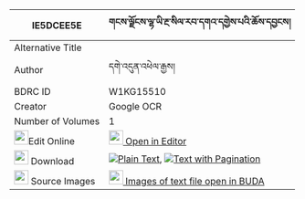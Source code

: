|IE5DCEE5E|གངས་ལྗོངས་ལྷ་ཡི་རྔ་སིལ་རབ་དགའ་དགྱེས་པའི་ཆོས་དབྱངས། 
| --- | --- 
|Alternative Title |
|Author| དགེ་འདུན་འཕེལ་རྒྱས།
|BDRC ID | W1KG15510
|Creator | Google OCR
|Number of Volumes| 1
|<img width="25" src="https://img.icons8.com/color/25/000000/edit-property.png">Edit Online| [<img width="25" src="https://avatars.githubusercontent.com/u/45091458?s=200&v=4"> Open in Editor](http://editor.openpecha.org/IE5DCEE5E)
|<img width="25" src="https://img.icons8.com/fluent/48/000000/download-2.png"/>  Download | [![](https://img.icons8.com/color/20/000000/txt.png)Plain Text](https://github.com/Openpecha/IE5DCEE5E/releases/download/v2/gangjong_lha_yi_nga_sil_rabga__plain_IE5DCEE5E.zip), [![](https://img.icons8.com/color/20/000000/txt.png)Text with Pagination](https://github.com/Openpecha/IE5DCEE5E/releases/download/v2/gangjong_lha_yi_nga_sil_rabga__pages_IE5DCEE5E.zip)
|<img width="25" src="https://img.icons8.com/plasticine/100/000000/pictures-folder.png"/>  Source Images | [<img width="25" src="https://library.bdrc.io/icons/BUDA-small.svg"> Images of text file open in BUDA](https://library.bdrc.io/show/bdr:W1KG15510)
